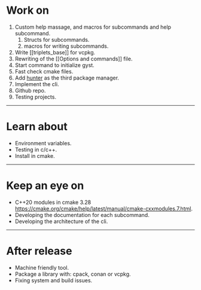 # Work on
1. Custom help massage, and macros for subcommands and help subcommand.
	1. Structs for subcommands.
	2. macros for writing subcommands.
2. Write [[triplets_base]] for vcpkg.
3. Rewriting of the [[Options and commands]] file.
4. Start command to initialize gyst. 
5. Fast check cmake files.
6. Add [hunter](https://github.com/cpp-pm/hunter) as the third package manager. 
7. Implement the cli.
8. Github repo.
9. Testing projects.
---
# Learn about
- Environment variables.
- Testing in c/c++.
- Install in cmake.
---
# Keep an eye on
- C++20 modules in cmake 3.28 https://cmake.org/cmake/help/latest/manual/cmake-cxxmodules.7.html.
- Developing the documentation for each subcommand.
- Developing the architecture of the cli.
---
# After release
- Machine friendly tool.
- Package a library with: cpack, conan or vcpkg.
- Fixing system and build issues.